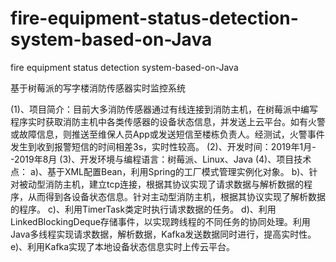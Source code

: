 # fire-equipment-status-detection-system-based-on-Java
fire equipment status detection system-based-on-Java

基于树莓派的写字楼消防传感器实时监控系统

 (1)、项目简介：目前大多消防传感器通过有线连接到消防主机，在树莓派中编写程序实时获取消防主机中各类传感器的设备状态信息，并发送上云平台。如有火警或故障信息，则推送至维保人员App或发送短信至楼栋负责人。经测试，火警事件发生到收到报警短信的时间相差3s，实时性较高。
(2)、开发时间：2019年1月--2019年8月
(3)、开发环境与编程语言：树莓派、Linux、Java
(4)、项目技术点：
a)、基于XML配置Bean，利用Spring的工厂模式管理实例化对象。
b)、针对被动型消防主机，建立tcp连接，根据其协议实现了请求数据与解析数据的程序，从而得到各设备状态信息。针对主动型消防主机，根据其协议实现了解析数据的程序。
c)、利用TimerTask类定时执行请求数据的任务。
d)、利用LinkedBlockingDeque存储事件，以实现跨线程的不同任务的协同处理。利用Java多线程实现请求数据，解析数据，Kafka发送数据同时进行，提高实时性。
e)、利用Kafka实现了本地设备状态信息实时上传云平台。
